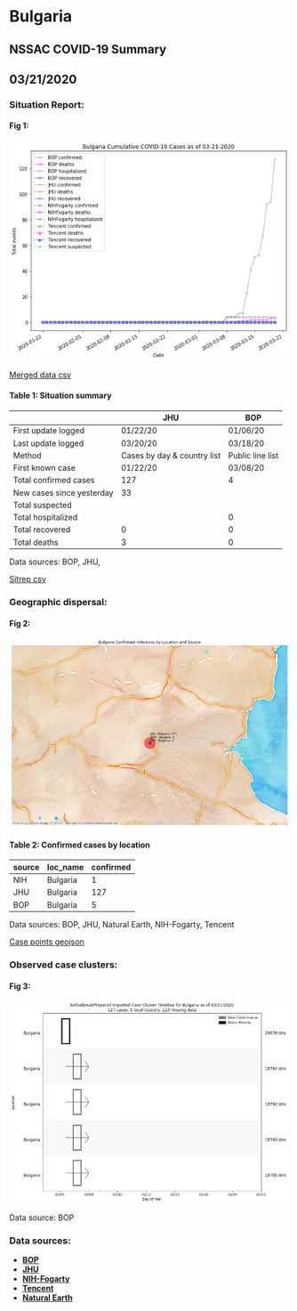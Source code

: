 # Bulgaria
## NSSAC COVID-19 Summary
## 03/21/2020



### Situation Report:
#### Fig 1:
![Bulgaria cases](../merged_histories/Bulgaria_merged_histories.png)

[Merged data csv](https://github.com/SchlittDataSci/SchlittDataSci.github.io/blob/master/data/tables/Bulgaria_merged_daily.csv)

#### Table 1: Situation summary


|                           | JHU                         | BOP              |
|---------------------------|-----------------------------|------------------|
| First update logged       | 01/22/20                    | 01/06/20         |
| Last update logged        | 03/20/20                    | 03/18/20         |
| Method                    | Cases by day & country list | Public line list |
| First known case          | 01/22/20                    | 03/08/20         |
| Total confirmed cases     | 127                         | 4                |
| New cases since yesterday | 33                          |                  |
| Total suspected           |                             |                  |
| Total hospitalized        |                             | 0                |
| Total recovered           | 0                           | 0                |
| Total deaths              | 3                           | 0                |

Data sources: BOP, JHU, 


[Sitrep csv](https://github.com/SchlittDataSci/SchlittDataSci.github.io/blob/master/data/tables/Bulgaria_sitrep.csv)

### Geographic dispersal:
#### Fig 2:
![Bulgaria mapped](../case_locs/Bulgaria_case_locs.png)

#### Table 2: Confirmed cases by location


| source   | loc_name   |   confirmed |
|----------|------------|-------------|
| NIH      | Bulgaria   |           1 |
| JHU      | Bulgaria   |         127 |
| BOP      | Bulgaria   |           5 |

Data sources: BOP, JHU, Natural Earth, NIH-Fogarty, Tencent


[Case points geojson](https://github.com/SchlittDataSci/SchlittDataSci.github.io/blob/master/data/shapes/Bulgaria_case_locs.geojson)

### Observed case clusters:
#### Fig 3:
![Bulgaria cases](../cluster_analysis/Bulgaria_imported_cases_BOP.png)



Data source: BOP


### Data sources:
* **[BOP](https://github.com/beoutbreakprepared/nCoV2019)**
* **[JHU](https://github.com/CSSEGISandData/COVID-19)** 
* **[NIH-Fogarty](https://docs.google.com/spreadsheets/d/1jS24DjSPVWa4iuxuD4OAXrE3QeI8c9BC1hSlqr-NMiU/edit#gid=1187587451)** 
* **[Tencent](https://news.qq.com/zt2020/page/feiyan.htm)**
* **[Natural Earth](https://www.naturalearthdata.com/forums/forum/natural-earth-map-data/cultural-vectors/admin-1-states-provinces-and-their-boundaries/)**

<!-- Global site tag (gtag.js) - Google Analytics -->
<script async src="https://www.googletagmanager.com/gtag/js?id=UA-158816269-1"></script>
<script>
  window.dataLayer = window.dataLayer || [];
  function gtag(){dataLayer.push(arguments);}
  gtag('js', new Date());

  gtag('config', 'UA-158816269-1');
</script>